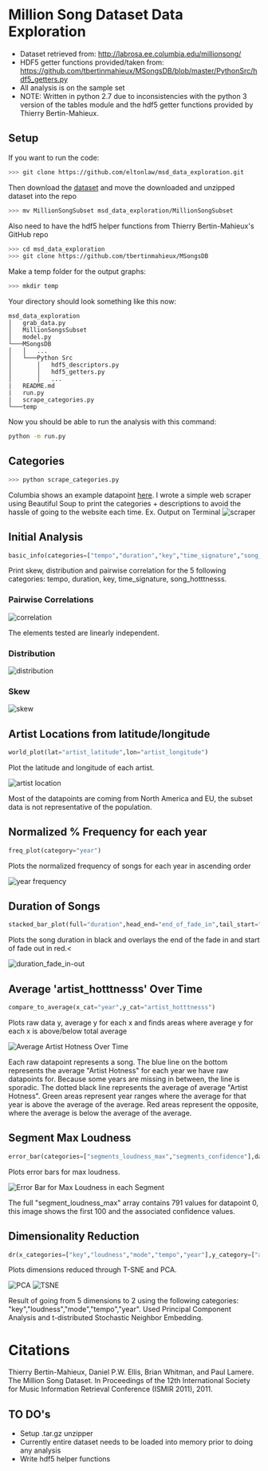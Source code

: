# Million Song Dataset Data Exploration

* Dataset retrieved from: http://labrosa.ee.columbia.edu/millionsong/
* HDF5 getter functions provided/taken from: https://github.com/tbertinmahieux/MSongsDB/blob/master/PythonSrc/hdf5_getters.py
* All analysis is on the sample set
* NOTE: Written in python 2.7 due to inconsistencies with the python 3 version of the tables module and the hdf5 getter functions provided by Thierry Bertin-Mahieux.

## Setup

If you want to run the code: 
``` bash
>>> git clone https://github.com/eltonlaw/msd_data_exploration.git
```
Then download the [dataset](https://labrosa.ee.columbia.edu/millionsong/pages/getting-dataset) and move the downloaded and unzipped dataset into the repo

``` bash
>>> mv MillionSongSubset msd_data_exploration/MillionSongSubset
```

Also need to have the hdf5 helper functions from Thierry Bertin-Mahieux's GitHub repo

``` bash
>>> cd msd_data_exploration
>>> git clone https://github.com/tbertinmahieux/MSongsDB
```

Make a temp folder for the output graphs:
``` bash
>>> mkdir temp
```

Your directory should look something like this now:
```
msd_data_exploration
│   grab_data.py
│   MillionSongsSubset
│   model.py
└───MSongsDB
│   │   ...
│   └───Python Src
│       │   hdf5_descriptors.py
│       │   hdf5_getters.py
│       │   ...
|   README.md
|   run.py
|   scrape_categories.py
└───temp
```
Now you should be able to run the analysis with this command:
``` bash
python -m run.py
```
## Categories
``` bash
>>> python scrape_categories.py 
```
Columbia shows an example datapoint [here](https://labrosa.ee.columbia.edu/millionsong/pages/example-track-description). I wrote a simple web scraper using Beautiful Soup to print the categories + descriptions to avoid the hassle of going to the website each time. Ex. Output on Terminal
![scraper](https://cloud.githubusercontent.com/assets/14999531/23847478/e851a4d8-07a8-11e7-8fdc-72e935c27a34.png)

## Initial Analysis
``` python
basic_info(categories=["tempo","duration","key","time_signature","song_hotttnesss"])
```
Print skew, distribution and pairwise correlation for the 5 following categories: tempo, duration, key, time_signature, song_hotttnesss.

### Pairwise Correlations
![correlation](https://cloud.githubusercontent.com/assets/14999531/20969484/27544d5e-bc57-11e6-9b66-f970332594be.png)
<p>The elements tested are linearly independent.</p>

### Distribution
![distribution](https://cloud.githubusercontent.com/assets/14999531/20969483/2747d84e-bc57-11e6-97f2-f3762c45b8d6.png)

### Skew
![skew](https://cloud.githubusercontent.com/assets/14999531/20969485/275640f0-bc57-11e6-8ac2-23b19021db12.png)


## Artist Locations from latitude/longitude 
``` python
world_plot(lat="artist_latitude",lon="artist_longitude")
```
Plot the latitude and longitude of each artist.

![artist location](https://cloud.githubusercontent.com/assets/14999531/20470597/14aa9c6c-af78-11e6-8be5-fabc7a74490a.png)
<p>Most of the datapoints are coming from North America and EU, the subset data is not representative of the population.</p> 

## Normalized % Frequency for each year
``` python
freq_plot(category="year")
```
Plots the normalized frequency of songs for each year in ascending order

![year frequency](https://cloud.githubusercontent.com/assets/14999531/20555335/826f03b0-b12f-11e6-89af-9a5e08b9627e.png)

## Duration of Songs
``` python
stacked_bar_plot(full="duration",head_end="end_of_fade_in",tail_start="start_of_fade_out")
```
Plots the song duration in black and overlays the end of the fade in and start of fade out in red.<


![duration_fade_in-out](https://cloud.githubusercontent.com/assets/14999531/21753100/2ff79590-d5b3-11e6-8485-bff39b356f28.png)


## Average 'artist_hotttnesss' Over Time
``` python
compare_to_average(x_cat="year",y_cat="artist_hotttnesss")
```
Plots raw data y, average y for each x and finds areas where average y for each x is above/below total average 

![Average Artist Hotness Over Time](https://cloud.githubusercontent.com/assets/14999531/21758068/caa63ff4-d605-11e6-8fa0-24ab67a33d79.png)
<p>Each raw datapoint represents a song. The blue line on the bottom represents the average "Artist Hotness" for each year we have raw datapoints for. Because some years are missing in between, the line is sporadic. The dotted black line represents the average of average "Artist Hotness". Green areas represent year ranges where the average for that year is above the average of the average. Red areas represent the opposite, where the average is below the average of the average.</p>

## Segment Max Loudness
``` python
error_bar(categories=["segments_loudness_max","segments_confidence"],data_start=[0,1],sec_i[0,100])
```
Plots error bars for max loudness.

![Error Bar for Max Loudness in each Segment](https://cloud.githubusercontent.com/assets/14999531/21872608/5d305796-d837-11e6-92bb-ba4ce6925b20.png)
<p>The full "segment_loudness_max" array contains 791 values for datapoint 0, this image shows the first 100 and the associated confidence values.</p>

## Dimensionality Reduction
``` python
dr(x_categories=["key","loudness","mode","tempo","year"],y_category=["artist_mbtags","artist_mbtags_count"])
```
Plots dimensions reduced through T-SNE and PCA. 

![PCA](https://cloud.githubusercontent.com/assets/14999531/21970558/5cd4bc9c-db75-11e6-89b3-f0faa08cab50.png)
![TSNE](https://cloud.githubusercontent.com/assets/14999531/21970562/6e2ccd40-db75-11e6-8f79-35dcbb2b0549.png
)
<p>Result of going from 5 dimensions to 2 using the following categories: "key","loudness","mode","tempo","year". Used Principal Component Analysis and t-distributed Stochastic Neighbor Embedding.</p>

# Citations

Thierry Bertin-Mahieux, Daniel P.W. Ellis, Brian Whitman, and Paul Lamere. 
The Million Song Dataset. In Proceedings of the 12th International Society
for Music Information Retrieval Conference (ISMIR 2011), 2011.


## TO DO's
* Setup .tar.gz unzipper
* Currently entire dataset needs to be loaded into memory prior to doing any analysis 
* Write hdf5 helper functions 
